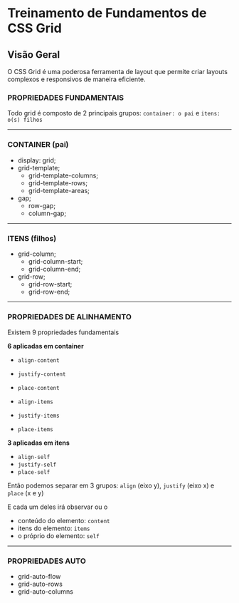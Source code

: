 # Treinamento de Fundamentos de CSS Grid

## Visão Geral

O CSS Grid é uma poderosa ferramenta de layout que permite criar layouts complexos e responsivos de maneira eficiente.

### PROPRIEDADES FUNDAMENTAIS

Todo grid é composto de 2 principais grupos:
`container: o pai` e `itens: o(s) filhos`

---
### CONTAINER (pai)

- display: grid;
- grid-template;
  - grid-template-columns;
  - grid-template-rows;
  - grid-template-areas;
- gap;
  - row-gap;
  - column-gap;

--- 
### ITENS (filhos)
- grid-column;
  - grid-column-start;
  - grid-column-end;
- grid-row;
  - grid-row-start;
  - grid-row-end;
  
---
### PROPRIEDADES DE ALINHAMENTO

Existem 9 propriedades fundamentais

**6 aplicadas em container**
- `align-content`
- `justify-content`
- `place-content`

- `align-items`
- `justify-items`
- `place-items`

**3 aplicadas em itens**
- `align-self`
- `justify-self`
- `place-self`

Então podemos separar em 3 grupos:
`align` (eixo y), `justify` (eixo x) e `place` (x e y)

E cada um deles irá observar ou o
- conteúdo do elemento: `content`
- itens do elemento: `items`
- o próprio do elemento: `self`

---
### PROPRIEDADES AUTO

- grid-auto-flow
- grid-auto-rows
- grid-auto-columns
